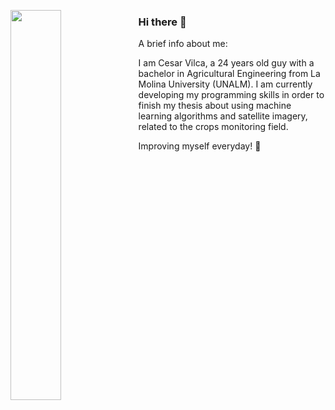 [<img align="left" width="40%" src="https://miro.medium.com/max/1350/1*bOokbEeXpF1Z4gd_BpL93w.jpeg">](https://github.com/vilcagamarracf "Github Account") 

### Hi there 👋
A brief info about me:

I am Cesar Vilca, a 24 years old guy with a bachelor in Agricultural Engineering from La Molina University (UNALM). I am currently developing my programming skills in order to finish my thesis about using machine learning algorithms and satellite imagery, related to the crops monitoring field.

Improving myself everyday! 🚀
